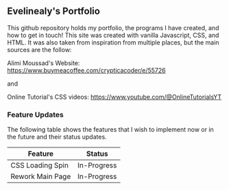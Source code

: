 ## Evelinealy's Portfolio

This github repository holds my portfolio, the programs I have created, and how to get in touch! This site was created with vanilla Javascript, CSS, and HTML. It was also taken from inspiration from multiple places, but the main sources are the follow:

Alimi Moussad's Website: https://www.buymeacoffee.com/crypticacoder/e/55726

and

Online Tutorial's CSS videos: https://www.youtube.com/@OnlineTutorialsYT

### Feature Updates

The following table shows the features that I wish to implement now or in the future and their status updates.

| Feature          | Status      |
| ---------------- | ----------- |
| CSS Loading Spin | In-Progress |
| Rework Main Page | In-Progress |
